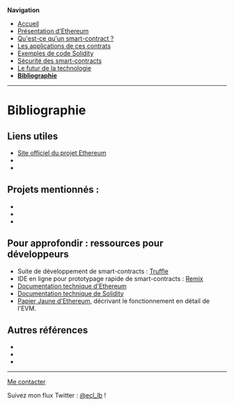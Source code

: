 **Navigation**
* [Accueil](index.html)
* [Présentation d'Ethereum](ethereum.html)
* [Qu'est-ce qu'un smart-contract ?](smartcontracts.html)
* [Les applications de ces contrats](applications.html)
* [Exemples de code Solidity](exemples.html)
* [Sécurité des smart-contracts](securite.html)
* [Le futur de la technologie](futur.html)
* [**Bibliographie**](bibliographie.html)

___
# Bibliographie

## Liens utiles

* [Site officiel du projet Ethereum](https://www.ethereum.org/)
* []()
* []()

## Projets mentionnés :
* []()
* []()
* []()

## Pour approfondir : ressources pour développeurs

* Suite de développement de smart-contracts : [Truffle](http://truffleframework.com/)
* IDE en ligne pour prototypage rapide de smart-contracts : [Remix](https://remix.ethereum.org)
* [Documentation technique d'Ethereum](http://www.ethdocs.org/en/latest/)
* [Documentation technique de Solidity](https://solidity.readthedocs.io/en/v0.4.21/)
* [Papier Jaune d'Ethereum](https://github.com/ethereum/yellowpaper), décrivant le fonctionnement en détail de l'EVM.



## Autres références

* []()
* []()
* []()

___
[Me contacter](mailto://leo.besancon@ecl14.ec-lyon.fr)

Suivez mon flux Twitter : [@ecl_lb](https://twitter.com/ecl_lb) !
